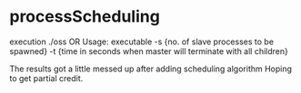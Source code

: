 # processScheduling

execution ./oss
OR
Usage: executable -s {no. of slave processes to be spawned} -t {time in seconds when master will terminate with all children} 

The results got a little messed up after adding scheduling algorithm
Hoping to get partial credit.
